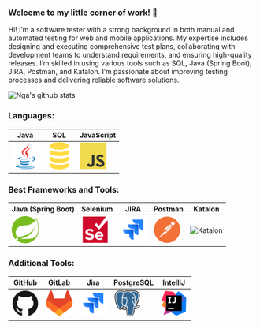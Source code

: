 ### Welcome to my little corner of work! 👋

Hi! I’m a software tester with a strong background in both manual and automated testing for web and mobile applications. My expertise includes designing and executing comprehensive test plans, collaborating with development teams to understand requirements, and ensuring high-quality releases. I’m skilled in using various tools such as SQL, Java (Spring Boot), JIRA, Postman, and Katalon. I’m passionate about improving testing processes and delivering reliable software solutions.

![Nga's github stats](https://github-readme-stats.vercel.app/api?username=Abilene-may&show_icons=true&theme=radical)

### Languages:
| Java | SQL | JavaScript |
|------|-----|------------|
| <img src="https://github.com/devicons/devicon/blob/master/icons/java/java-original.svg" title="Java" alt="Java" width="55" height="55"/> | <img src="https://github.com/devicons/devicon/blob/master/icons/sql/sql-original.svg" title="SQL" alt="SQL" width="55" height="55"/> | <img src="https://github.com/devicons/devicon/blob/master/icons/javascript/javascript-original.svg" title="JavaScript" alt="JavaScript" width="55" height="55"/> |

### Best Frameworks and Tools:
| Java (Spring Boot) | Selenium | JIRA | Postman | Katalon |
|--------------------|----------|------|---------|---------|
| <img src="https://github.com/devicons/devicon/blob/master/icons/spring/spring-original.svg" title="Spring Boot" alt="Spring Boot" width="55" height="55"/> | <img src="https://github.com/devicons/devicon/blob/master/icons/selenium/selenium-original.svg" title="Selenium" alt="Selenium" width="55" height="55"/> | <img src="https://github.com/devicons/devicon/blob/master/icons/jira/jira-original.svg" title="JIRA" alt="JIRA" width="55" height="55"/> | <img src="https://github.com/devicons/devicon/blob/master/icons/postman/postman-original.svg" title="Postman" alt="Postman" width="55" height="55"/> | <img src="https://github.com/devicons/devicon/blob/master/icons/katalon/katalon-original.svg" title="Katalon" alt="Katalon" width="55" height="55"/> |

### Additional Tools:
| GitHub | GitLab | Jira | PostgreSQL | IntelliJ |
|--------|--------|------|------------|----------|
| <img src="https://github.com/devicons/devicon/blob/master/icons/github/github-original.svg" title="GitHub" alt="GitHub" width="55" height="55"/> | <img src="https://github.com/devicons/devicon/blob/master/icons/gitlab/gitlab-original.svg" title="GitLab" alt="GitLab" width="55" height="55"/> | <img src="https://github.com/devicons/devicon/blob/master/icons/jira/jira-original.svg" title="Jira" alt="Jira" width="55" height="55"/> | <img src="https://github.com/devicons/devicon/blob/master/icons/postgresql/postgresql-original.svg" title="PostgreSQL" alt="PostgreSQL" width="55" height="55"/> | <img src="https://github.com/devicons/devicon/blob/master/icons/intellij/intellij-original.svg" title="IntelliJ" alt="IntelliJ" width="55" height="55"/> |
